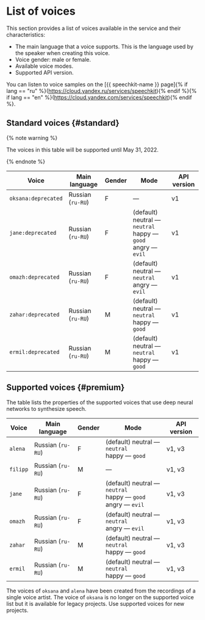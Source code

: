 # List of voices

This section provides a list of voices available in the service and their characteristics:

* The main language that a voice supports. This is the language used by the speaker when creating this voice.
* Voice gender: male or female.
* Available voice modes.
* Supported API version.

You can listen to voice samples on the [{{ speechkit-name }} page]{% if lang == "ru" %}(https://cloud.yandex.ru/services/speechkit){% endif %}{% if lang == "en" %}(https://cloud.yandex.com/services/speechkit){% endif %}.

## Standard voices {#standard}

{% note warning %}

The voices in this table will be supported until May 31, 2022.

{% endnote %}

| Voice | Main language | Gender | Mode | API version |
---- | ---- | ---- | ---- | ----
| `oksana:deprecated` | Russian (`ru-RU`) | F | — | v1 |
| `jane:deprecated` | Russian (`ru-RU`) | F | (default) neutral — `neutral` </br> happy — `good` </br> angry — `evil` | v1 |
| `omazh:deprecated` | Russian (`ru-RU`) | F | (default) neutral — `neutral` </br> angry — `evil` | v1 |
| `zahar:deprecated` | Russian (`ru-RU`) | M | (default) neutral — `neutral` </br> happy — `good` | v1 |
| `ermil:deprecated` | Russian (`ru-RU`) | M | (default) neutral — `neutral` </br> happy — `good` | v1 |

## Supported voices {#premium}

The table lists the properties of the supported voices that use deep neural networks to synthesize speech.

| Voice | Main language | Gender | Mode | API version |
---- | ---- | ---- | ---- | ----
| `alena` | Russian (`ru-RU`) | F | (default) neutral — `neutral` </br> happy — `good` </br> | v1, v3 |
| `filipp` | Russian (`ru-RU`) | M | — | v1, v3 |
| `jane` | Russian (`ru-RU`) | F | (default) neutral — `neutral` </br> happy — `good` </br> angry — `evil` | v1, v3 |
| `omazh` | Russian (`ru-RU`) | F | (default) neutral — `neutral` </br> angry — `evil` | v1, v3 |
| `zahar` | Russian (`ru-RU`) | M | (default) neutral — `neutral` </br> happy — `good` | v1, v3 |
| `ermil` | Russian (`ru-RU`) | M | (default) neutral — `neutral` </br> happy — `good` | v1, v3 |

The voices of `oksana` and `alena` have been created from the recordings of a single voice artist. The voice of `oksana` is no longer on the supported voice list but it is available for legacy projects. Use supported voices for new projects.